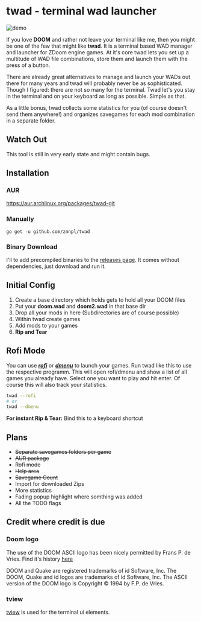 # twad - terminal wad launcher

![demo](demo.gif)

If you love __DOOM__ and rather not leave your terminal like me, then you might be one of the few that might like **twad**. It is a terminal based WAD manager and launcher for ZDoom engine games. At it's core twad lets you set up a multitude of WAD file combinations, store them and launch them with the press of a button.

There are already great alternatives to manage and launch your WADs out there for many years and twad will probably never be as sophisticated. Though I figured: there are not so many for the terminal. Twad let's you stay in the terminal and on your keyboard as long as possible. Simple as that.

As a little bonus,  twad collects some statistics for you (of course doesn't send them anywhere!) and organizes savegames for each mod combination in a separate folder.

## Watch Out

This tool is still in very early state and might contain bugs.

## Installation

### AUR

https://aur.archlinux.org/packages/twad-git

### Manually

```golang
go get -u github.com/zmnpl/twad
```

### Binary Download

I'll to add precompiled binaries to the [releases page](https://github.com/zmnpl/twad/releases). It comes without dependencies, just download and run it.

## Initial Config

1) Create a base directory which holds gets to hold all your DOOM files
2) Put your **doom.wad** and **doom2.wad** in that base dir
3) Drop all your mods in here (Subdirectories are of course possible)
4) Within twad create games
5) Add mods to your games
666) __Rip and Tear__


## Rofi Mode

You can use [***rofi***](https://github.com/davatorium/rofi) or [***dmenu***](https://tools.suckless.org/dmenu/) to launch your games. Run twad like this to use the respective programm. This will open rofi/dmenu and show a list of all games you already have. Select one you want to play and hit enter. Of course this will also track your statistics.
```bash
twad --rofi
# or
twad --dmenu
```
**For instant Rip & Tear:** Bind this to a keyboard shortcut


## Plans

- ~~Separate savegames folders per game~~
- ~~AUR package~~
- ~~Rofi mode~~
- ~~Help area~~
- ~~Savegame Count~~
- Import for downloaded Zips
- More statistics
- Fading popup highlight where somthing was added
- All the TODO flags

## Credit where credit is due

### Doom logo

The use of the DOOM ASCII logo has been nicely permitted by Frans P. de Vries. Find it's history [here](http://www.gamers.org/~fpv/doomlogo.html)

DOOM and Quake are registered trademarks of id Software, Inc. The DOOM, Quake and id logos are trademarks of id Software, Inc. The ASCII version of the DOOM logo is Copyright © 1994 by F.P. de Vries.

### tview

[tview](https://github.com/rivo/tview) is used for the terminal ui elements.
